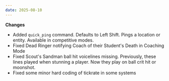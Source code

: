 ```yaml
---
date: 2025-08-10
---
```


**Changes**

* Added `quick_ping` command. Defaults to Left Shift. Pings a location or entity. Available in competitive modes.
* Fixed Dead Ringer notifying Coach of their Student's Death in Coaching Mode
* Fixed Scout's Sandman ball hit voicelines missing. Previously, these lines played when stunning a player. Now they play on ball crit hit or moonshot.
* Fixed some minor hard coding of tickrate in some systems

